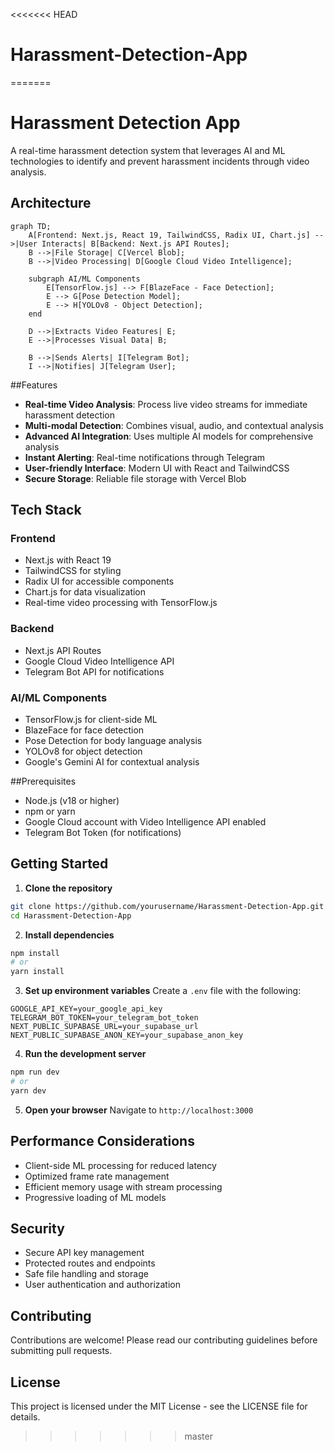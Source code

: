 <<<<<<< HEAD
# Harassment-Detection-App
=======
# Harassment Detection App

A real-time harassment detection system that leverages AI and ML technologies to identify and prevent harassment incidents through video analysis.

## Architecture

```mermaid
graph TD;
    A[Frontend: Next.js, React 19, TailwindCSS, Radix UI, Chart.js] -->|User Interacts| B[Backend: Next.js API Routes];
    B -->|File Storage| C[Vercel Blob];
    B -->|Video Processing| D[Google Cloud Video Intelligence];

    subgraph AI/ML Components
        E[TensorFlow.js] --> F[BlazeFace - Face Detection];
        E --> G[Pose Detection Model];
        E --> H[YOLOv8 - Object Detection];
    end

    D -->|Extracts Video Features| E;
    E -->|Processes Visual Data| B;
    
    B -->|Sends Alerts| I[Telegram Bot];
    I -->|Notifies| J[Telegram User];
```

##Features

- **Real-time Video Analysis**: Process live video streams for immediate harassment detection
- **Multi-modal Detection**: Combines visual, audio, and contextual analysis
- **Advanced AI Integration**: Uses multiple AI models for comprehensive analysis
- **Instant Alerting**: Real-time notifications through Telegram
- **User-friendly Interface**: Modern UI with React and TailwindCSS
- **Secure Storage**: Reliable file storage with Vercel Blob

## Tech Stack

### Frontend
- Next.js with React 19
- TailwindCSS for styling
- Radix UI for accessible components
- Chart.js for data visualization
- Real-time video processing with TensorFlow.js

### Backend
- Next.js API Routes
- Google Cloud Video Intelligence API
- Telegram Bot API for notifications

### AI/ML Components
- TensorFlow.js for client-side ML
- BlazeFace for face detection
- Pose Detection for body language analysis
- YOLOv8 for object detection
- Google's Gemini AI for contextual analysis

##Prerequisites

- Node.js (v18 or higher)
- npm or yarn
- Google Cloud account with Video Intelligence API enabled
- Telegram Bot Token (for notifications)

## Getting Started

1. **Clone the repository**
```bash
git clone https://github.com/yourusername/Harassment-Detection-App.git
cd Harassment-Detection-App
```

2. **Install dependencies**
```bash
npm install
# or
yarn install
```

3. **Set up environment variables**
Create a `.env` file with the following:
```env
GOOGLE_API_KEY=your_google_api_key
TELEGRAM_BOT_TOKEN=your_telegram_bot_token
NEXT_PUBLIC_SUPABASE_URL=your_supabase_url
NEXT_PUBLIC_SUPABASE_ANON_KEY=your_supabase_anon_key
```

4. **Run the development server**
```bash
npm run dev
# or
yarn dev
```

5. **Open your browser**
Navigate to `http://localhost:3000`

## Performance Considerations

- Client-side ML processing for reduced latency
- Optimized frame rate management
- Efficient memory usage with stream processing
- Progressive loading of ML models

## Security

- Secure API key management
- Protected routes and endpoints
- Safe file handling and storage
- User authentication and authorization

## Contributing

Contributions are welcome! Please read our contributing guidelines before submitting pull requests.

## License

This project is licensed under the MIT License - see the LICENSE file for details.
>>>>>>> master
